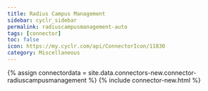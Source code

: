 ```yaml
---
title: Radius Campus Management
sidebar: cyclr_sidebar
permalink: radiuscampusmanagement-auto
tags: [connector]
toc: false
icon: https://my.cyclr.com/api/ConnectorIcon/11830
category: Miscellaneous
---
```

{% assign connectordata = site.data.connectors-new.connector-radiuscampusmanagement %}
{% include connector-new.html %}	